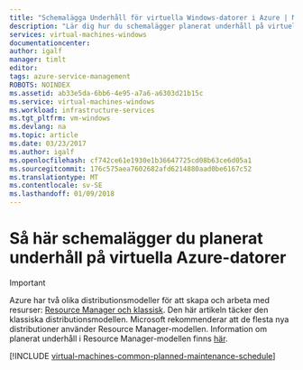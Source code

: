 ```yaml
---
title: "Schemalägga Underhåll för virtuella Windows-datorer i Azure | Microsoft Docs"
description: "Lär dig hur du schemalägger planerat underhåll på virtuella Azure-datorer."
services: virtual-machines-windows
documentationcenter: 
author: igalf
manager: timlt
editor: 
tags: azure-service-management
ROBOTS: NOINDEX
ms.assetid: ab33e5da-6bb6-4e95-a7a6-a6303d21b15c
ms.service: virtual-machines-windows
ms.workload: infrastructure-services
ms.tgt_pltfrm: vm-windows
ms.devlang: na
ms.topic: article
ms.date: 03/23/2017
ms.author: igalf
ms.openlocfilehash: cf742ce61e1930e1b36647725cd08b63ce6d05a1
ms.sourcegitcommit: 176c575aea7602682afd6214880aad0be6167c52
ms.translationtype: MT
ms.contentlocale: sv-SE
ms.lasthandoff: 01/09/2018
---
```

# <a name="how-to-schedule-planned-maintenance-on-azure-vms"></a>Så här schemalägger du planerat underhåll på virtuella Azure-datorer
> [!IMPORTANT]
> Azure har två olika distributionsmodeller för att skapa och arbeta med resurser: [Resource Manager och klassisk](../../../resource-manager-deployment-model.md). Den här artikeln täcker den klassiska distributionsmodellen. Microsoft rekommenderar att de flesta nya distributioner använder Resource Manager-modellen. Information om planerat underhåll i Resource Manager-modellen finns [här](../planned-maintenance.md?toc=%2fazure%2fvirtual-machines%2fwindows%2ftoc.json).

[!INCLUDE [virtual-machines-common-planned-maintenance-schedule](../../../../includes/virtual-machines-common-planned-maintenance-schedule.md)]
